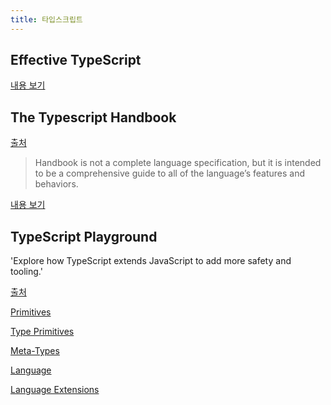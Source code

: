 ```yaml
---
title: 타입스크립트
---
```


## Effective TypeScript

[내용 보기](./effective-typescript/)

## The Typescript Handbook

[출처](https://www.typescriptlang.org/docs/handbook/intro.html)

> Handbook is not a complete language specification, but it is intended to be a
> comprehensive guide to all of the language’s features and behaviors.

[내용 보기](./handbook/)

## TypeScript Playground

'Explore how TypeScript extends JavaScript to add more safety and tooling.'

[출처](https://www.typescriptlang.org/play)

[Primitives](./primitives/)

[Type Primitives](./type-primitives/)

[Meta-Types](./meta-types/)

[Language](./language/)

[Language Extensions](./language-extensions)

